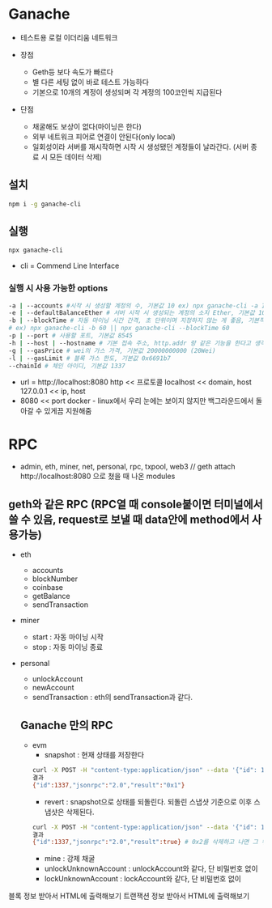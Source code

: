 # Ganache

- 테스트용 로컬 이더리움 네트워크

- 장점
  - Geth등 보다 속도가 빠르다
  - 별 다른 세팅 없이 바로 테스트 가능하다
  - 기본으로 10개의 계정이 생성되며 각 계정의 100코인씩 지급된다
- 단점
  - 채굴해도 보상이 없다(마이닝은 한다)
  - 외부 네트워크 피어로 연결이 안된다(only local)
  - 일회성이라 서버를 재시작하면 시작 시 생성됐던 계정들이 날라간다. (서버 종료 시 모든 데이터 삭제)

## 설치

```sh
npm i -g ganache-cli
```

## 실행

```sh
npx ganache-cli
```

- cli = Commend Line Interface

### 실행 시 사용 가능한 options

```sh
-a | --accounts #시작 시 생성할 계정의 수, 기본값 10 ex) npx ganache-cli -a 100 || npx ganache-cli --accounts 100
-e | --defaultBalanceEther # 서버 시작 시 생성되는 계정의 소지 Ether, 기본값 100 ex) npx ganache-cli -e 1000 || npx ganache-cli --defaultBalanceEther 1000
-b | --blockTime # 자동 마이닝 시간 간격, 초 단위이며 지정하지 않는 게 좋음, 기본적으로 트랜잭션 발생 시 마이닝을 바로 진행한다.
# ex) npx ganache-cli -b 60 || npx ganache-cli --blockTime 60
-p | --port # 사용할 포트, 기본값 8545
-h | --host | --hostname # 기본 접속 주소, http.addr 랑 같은 기능을 한다고 생각하면 된다. 기본값 127.0.0.1
-g | --gasPrice # wei의 가스 가격, 기본값 20000000000 (20Wei)
-l | --gasLimit # 블록 가스 한도, 기본값 0x6691b7
--chainId # 체인 아이디, 기본값 1337
```

- url = http://localhost:8080
  http << 프로토콜
  localhost << domain, host
  127.0.0.1 << ip, host
- 8080 << port
  docker - linux에서 우리 눈에는 보이지 않지만 백그라운드에서 돌아갈 수 있게끔 지원해줌

# RPC

- admin, eth, miner, net, personal, rpc, txpool, web3 // geth attach http://localhost:8080 으로 쳤을 때 나온 modules

## geth와 같은 RPC (RPC열 때 console붙이면 터미널에서 쓸 수 있음, request로 보낼 때 data안에 method에서 사용가능)

- eth

  - accounts
  - blockNumber
  - coinbase
  - getBalance
  - sendTransaction

- miner

  - start : 자동 마이닝 시작
  - stop : 자동 마이닝 종료

- personal

  - unlockAccount
  - newAccount
  - sendTransaction : eth의 sendTransaction과 같다.

  ## Ganache 만의 RPC

  - evm
    - snapshot : 현재 상태를 저장한다
    ```sh
    curl -X POST -H "content-type:application/json" --data '{"id": 1337, "jsonrpc": "2.0", "method": "evm_snapshot"}' http://localhost:8545
    결과
    {"id":1337,"jsonrpc":"2.0","result":"0x1"}
    ```
    - revert : snapshot으로 상태를 되돌린다. 되돌린 스냅샷 기준으로 이후 스냅샷은 삭제된다.
    ```sh
    curl -X POST -H "content-type:application/json" --data '{"id": 1337, "jsonrpc": "2.0", "method": "evm_revert", "params":"0x2"}' http://localhost:8545
    결과
    {"id":1337,"jsonrpc":"2.0","result":true} # 0x2를 삭제하고 나면 그 뒤에 0x3이 있는 경우 그 녀석도 삭제된다.
    ```
    - mine : 강제 채굴
    - unlockUnknownAccount : unlockAccount와 같다, 단 비밀번호 없이
    - lockUnknownAccount : lockAccount와 같다, 단 비밀번호 없이

블록 정보 받아서 HTML에 출력해보기
트랜잭션 정보 받아서 HTML에 출력해보기
